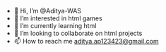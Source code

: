 - 👋 Hi, I’m @Aditya-WAS
- 👀 I’m interested in html games
- 🌱 I’m currently learning html
- 💞️ I’m looking to collaborate on html projects
- 📫 How to reach me aditya.ap123423@gmail.com

<!---
Aditya-WAS/Aditya-WAS is a ✨ special ✨ repository because its `README.md` (this file) appears on your GitHub profile.
You can click the Preview link to take a look at your changes.
--->
